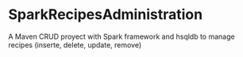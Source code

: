 # SparkRecipesAdministration
A Maven CRUD proyect with Spark framework and hsqldb to manage recipes (inserte, delete, update, remove)
